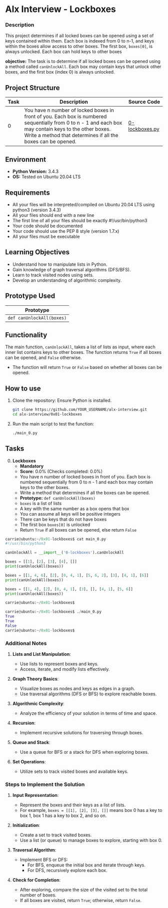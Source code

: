 # Alx Interview - Lockboxes

### Description

This project determines if all locked boxes can be opened using a set of keys contained within them. Each box is indexed from 0 to n-1, and keys within the boxes allow access to other boxes. The first box, `boxes[0]`, is always unlocked. Each box can hold keys to other boxes

**objective:**
The task is to determine if all locked boxes can be opened using a method called `canUnlockAll`. Each box may contain keys that unlock other boxes, and the first box (index 0) is always unlocked.

## Project Structure

| Task | Description | Source Code |
|------|-------------|-------------|
| 0    | You have n number of locked boxes in front of you. Each box is numbered sequentially from 0 to n - 1 and each box may contain keys to the other boxes. Write a method that determines if all the boxes can be opened. | [0-lockboxes.py](0-lockboxes.py) |

## Environment
- **Python Version:** 3.4.3
- **OS:** Tested on Ubuntu 20.04 LTS

## Requirements
- All your files will be interpreted/compiled on Ubuntu 20.04 LTS using python3 (version 3.4.3)
- All your files should end with a new line
- The first line of all your files should be exactly #!/usr/bin/python3
- Your code should be documented
- Your code should use the PEP 8 style (version 1.7.x)
- All your files must be executable

## Learning Objectives
- Understand how to manipulate lists in Python.
- Gain knowledge of graph traversal algorithms (DFS/BFS).
- Learn to track visited nodes using sets.
- Develop an understanding of algorithmic complexity.

## Prototype Used

| Prototype                     |
|-------------------------------|
| `def canUnlockAll(boxes)`     |

## Functionality
The main function, `canUnlockAll`, takes a list of lists as input, where each inner list contains keys to other boxes. The function returns `True` if all boxes can be opened, and `False` otherwise.
- The function will return `True` or `False` based on whether all boxes can be opened.

## How to use
1. Clone the repository: Ensure Python is installed.
   ```bash
   git clone https://github.com/YOUR_USERNAME/alx-interview.git
   cd alx-interview/0x01-lockboxes
   ```
2. Run the main script to test the function:
   ```bash
   ./main_0.py
   ```

## Tasks

0. **Lockboxes**
   - **Mandatory**
   - **Score:** 0.0% (Checks completed: 0.0%)
   - You have n number of locked boxes in front of you. Each box is numbered sequentially from 0 to n - 1 and each box may contain keys to the other boxes.
   - Write a method that determines if all the boxes can be opened.
   - **Prototype:** `def canUnlockAll(boxes)`
   - `boxes` is a list of lists
   - A key with the same number as a box opens that box
   - You can assume all keys will be positive integers
   - There can be keys that do not have boxes
   - The first box `boxes[0]` is unlocked
   - Return `True` if all boxes can be opened, else return `False`
```python
carrie@ubuntu:~/0x01-lockboxes$ cat main_0.py
#!/usr/bin/python3

canUnlockAll = __import__('0-lockboxes').canUnlockAll

boxes = [[1], [2], [3], [4], []]
print(canUnlockAll(boxes))

boxes = [[1, 4, 6], [2], [0, 4, 1], [5, 6, 2], [3], [4, 1], [6]]
print(canUnlockAll(boxes))

boxes = [[1, 4], [2], [0, 4, 1], [3], [], [4, 1], [5, 6]]
print(canUnlockAll(boxes))

carrie@ubuntu:~/0x01-lockboxes$
```

```python
carrie@ubuntu:~/0x01-lockboxes$ ./main_0.py
True
True
False
carrie@ubuntu:~/0x01-lockboxes$
```

### Additional Notes

1. **Lists and List Manipulation**:
   - Use lists to represent boxes and keys.
   - Access, iterate, and modify lists effectively.

2. **Graph Theory Basics**:
   - Visualize boxes as nodes and keys as edges in a graph.
   - Use traversal algorithms (DFS or BFS) to explore reachable boxes.

3. **Algorithmic Complexity**:
   - Analyze the efficiency of your solution in terms of time and space.

4. **Recursion**:
   - Implement recursive solutions for traversing through boxes.

5. **Queue and Stack**:
   - Use a queue for BFS or a stack for DFS when exploring boxes.

6. **Set Operations**:
   - Utilize sets to track visited boxes and available keys.

### Steps to Implement the Solution

1. **Input Representation**:
   - Represent the boxes and their keys as a list of lists.
   - For example, `boxes = [[1], [2], [3], []]` means box 0 has a key to box 1, box 1 has a key to box 2, and so on.

2. **Initialization**:
   - Create a set to track visited boxes.
   - Use a list (or queue) to manage boxes to explore, starting with box 0.

3. **Traversal Algorithm**:
   - Implement BFS or DFS:
     - For BFS, enqueue the initial box and iterate through keys.
     - For DFS, recursively explore each box.

4. **Check for Completion**:
   - After exploring, compare the size of the visited set to the total number of boxes.
   - If all boxes are visited, return `True`; otherwise, return `False`.
